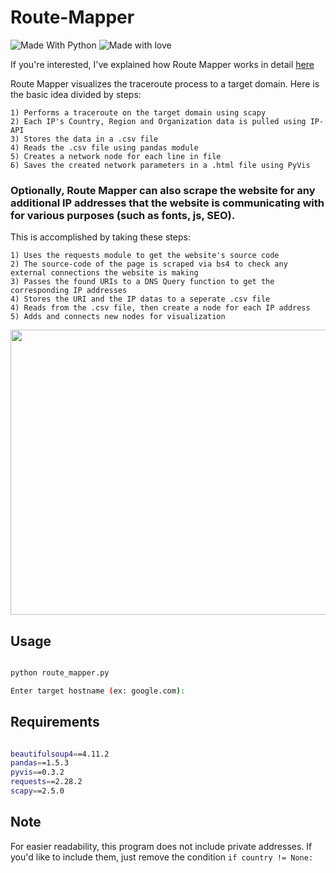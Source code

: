 # Route-Mapper
![Made With Python](http://ForTheBadge.com/images/badges/made-with-python.svg) ![Made with love](http://ForTheBadge.com/images/badges/built-with-love.svg)

If you're interested, I've explained how Route Mapper works in detail [here](https://aybars-erenkul.github.io/A/RouteMapper)

Route Mapper visualizes the traceroute process to a target domain.
Here is the basic idea divided by steps:
```
1) Performs a traceroute on the target domain using scapy
2) Each IP's Country, Region and Organization data is pulled using IP-API
3) Stores the data in a .csv file
4) Reads the .csv file using pandas module
5) Creates a network node for each line in file
6) Saves the created network parameters in a .html file using PyVis
```

### Optionally, Route Mapper can also scrape the website for any additional IP addresses that the website is communicating with for various purposes (such as fonts, js, SEO).

This is accomplished by taking these steps:

```
1) Uses the requests module to get the website's source code
2) The source-code of the page is scraped via bs4 to check any external connections the website is making
3) Passes the found URIs to a DNS Query function to get the corresponding IP addresses
4) Stores the URI and the IP datas to a seperate .csv file
4) Reads from the .csv file, then create a node for each IP address
5) Adds and connects new nodes for visualization
```


<img src="https://user-images.githubusercontent.com/90629653/223468455-ae0f23ff-e86c-46fe-8201-f968436cbb0c.png" width=733 height=456>

## Usage

``` bash

python route_mapper.py

Enter target hostname (ex: google.com): 

```

## Requirements

``` bash

beautifulsoup4==4.11.2
pandas==1.5.3
pyvis==0.3.2
requests==2.28.2
scapy==2.5.0

```

## Note

For easier readability, this program does not include private addresses. If you'd like to include them, just remove the condition ``` if country != None: ``` 
